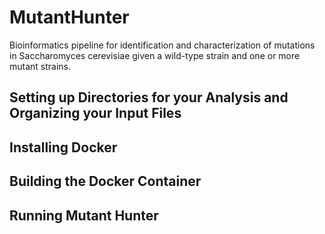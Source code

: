 # MutantHunter
Bioinformatics pipeline for identification and characterization of mutations in Saccharomyces cerevisiae given a wild-type strain and one or more mutant strains.


## Setting up Directories for your Analysis and Organizing your Input Files


## Installing Docker


## Building the Docker Container


## Running Mutant Hunter


